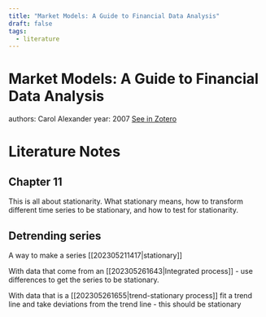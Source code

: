 ```yaml
---
title: "Market Models: A Guide to Financial Data Analysis"
draft: false
tags:
  - literature
---
```


# Market Models: A Guide to Financial Data Analysis
authors: Carol Alexander
year: 2007
[See in Zotero](zotero://select/items/@alexander2007)

# Literature Notes
## Chapter 11
This is all about stationarity. What stationary means, how to transform different time series to be stationary, and how to test for stationarity. 

## Detrending series
A way to make a series [[202305211417|stationary]]

With data that come from an [[202305261643|Integrated process]] - use differences to get the series to be stationary.

With data that is a [[202305261655|trend-stationary process]] fit a trend line and take deviations from the trend line - this should be stationary